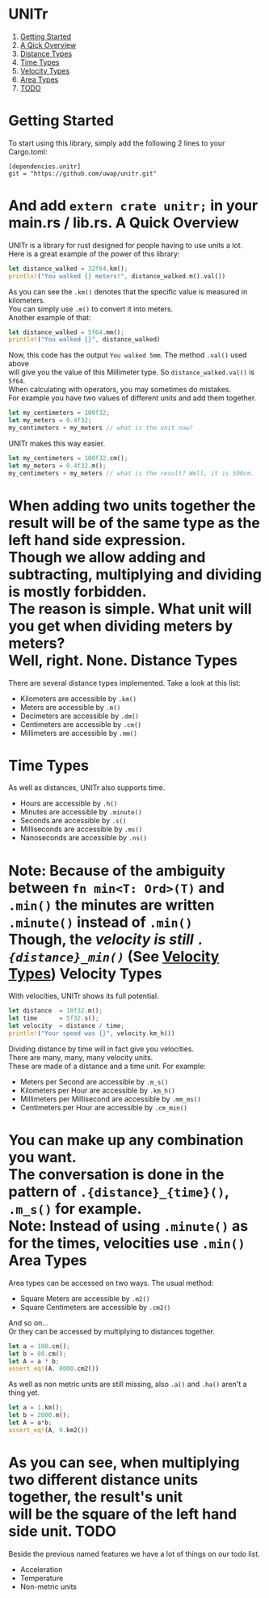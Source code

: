 UNITr
=====
1. [Getting Started](#getting-started)
2. [A Qick Overview](#a-quick-overview)
3. [Distance Types](#distance-types)
4. [Time Types](#time-types)
5. [Velocity Types](#velocity-types)
6. [Area Types](#area-types)
7. [TODO](#todo)

Getting Started
===============
To start using this library, simply add the following 2 lines to your Cargo.toml:
```
[dependencies.unitr]
git = "https://github.com/uwap/unitr.git"
```
And add `extern crate unitr;` in your main.rs / lib.rs.
A Quick Overview
================
UNITr is a library for rust designed for people having to use units a lot.  
Here is a great example of the power of this library:  
```rust
let distance_walked = 32f64.km();
println!("You walked {} meters!", distance_walked.m().val())
```
As you can see the `.km()` denotes that the specific value is measured in kilometers.  
You can simply use `.m()` to convert it into meters.  
Another example of that:
```rust
let distance_walked = 5f64.mm();
println!("You walked {}", distance_walked)
```
Now, this code has the output `You walked 5mm`. The method `.val()` used above  
will give you the value of this Millimeter type. So `distance_walked.val()` is `5f64`.  
When calculating with operators, you may sometimes do mistakes.  
For example you have two values of different units and add them together.  
```rust
let my_centimeters = 100f32;
let my_meters = 0.4f32;
my_centimeters + my_meters // what is the unit now?
```
UNITr makes this way easier.
```rust
let my_centimeters = 100f32.cm();
let my_meters = 0.4f32.m();
my_centimeters + my_meters // what is the result? Well, it is 500cm.
```
When adding two units together the result will be of the same type as the left hand side expression.  
Though we allow adding and subtracting, multiplying and dividing is mostly forbidden.  
The reason is simple. What unit will you get when dividing meters by meters?  
Well, right. None.
Distance Types
==============
There are several distance types implemented. Take a look at this list:
* Kilometers are accessible by `.km()`
* Meters are accessible by `.m()`
* Decimeters are accessible by `.dm()`
* Centimeters are accessible by `.cm()`
* Millimeters are accessible by `.mm()`

Time Types
==========
As well as distances, UNITr also supports time.
* Hours are accessible by `.h()`
* Minutes are accessible by `.minute()`
* Seconds are accessible by `.s()`
* Milliseconds are accessible by `.ms()`
* Nanoseconds are accessible by `.ns()`

__Note: Because of the ambiguity between `fn min<T: Ord>(T)` and `.min()` the minutes are written `.minute()` instead of `.min()`__  
Though, the _velocity is still `.{distance}_min()`_ (See [Velocity Types](#velocity-types))
Velocity Types
==============
With velocities, UNITr shows its full potential.  
```rust
let distance  = 10f32.m();
let time      = 5f32.s();
let velocity  = distance / time;
println!("Your speed was {}", velocity.km_h())
```
Dividing distance by time will in fact give you velocities.  
There are many, many, many velocity units.  
These are made of a distance and a time unit. For example:  
* Meters per Second are accessible by `.m_s()`
* Kilometers per Hour are accessible by `.km_h()`
* Millimeters per Millisecond are accessible by `.mm_ms()`
* Centimeters per Hour are accessible by `.cm_min()`

You can make up any combination you want.  
The conversation is done in the pattern of `.{distance}_{time}()`, `.m_s()` for example.  
__Note: Instead of using `.minute()` as for the times, velocities use `.min()`__
Area Types
==========
Area types can be accessed on two ways. The usual method:
* Square Meters are accessible by `.m2()`
* Square Centimeters are accessible by `.cm2()`

And so on...  
Or they can be accessed by multiplying to distances together.
```rust
let a = 100.cm();
let b = 80.cm();
let A = a * b;
assert_eq!(A, 8000.cm2())
```
As well as non metric units are still missing, also `.a()` and `.ha()` aren't a thing yet.  
```rust
let a = 1.km();
let b = 2000.m();
let A = a*b;
assert_eq!(A, 9.km2())
```
As you can see, when multiplying two different distance units together, the result's unit  
will be the square of the left hand side unit.
TODO
====
Beside the previous named features we have a lot of things on our todo list.  
* Acceleration
* Temperature
* Non-metric units
